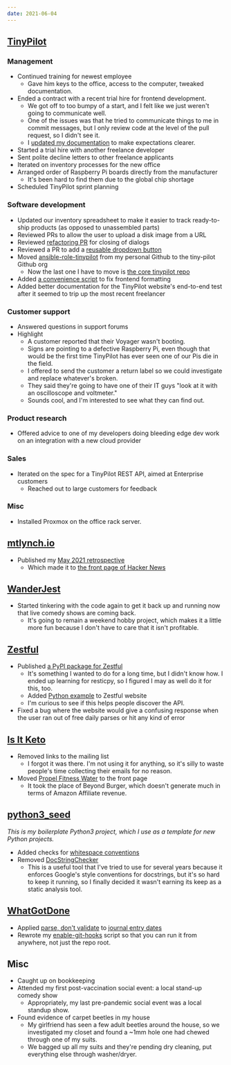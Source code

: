 ```yaml
---
date: 2021-06-04
---
```


## [TinyPilot](https://tinypilotkvm.com)

### Management

- Continued training for newest employee
  - Gave him keys to the office, access to the computer, tweaked documentation.
- Ended a contract with a recent trial hire for frontend development.
  - We got off to too bumpy of a start, and I felt like we just weren't going to communicate well.
  - One of the issues was that he tried to communicate things to me in commit messages, but I only review code at the level of the pull request, so I didn't see it.
  - I [updated my documentation](https://github.com/mtlynch/mtlynch.io/commit/04d1f564c982bbe76e2ef48be9a757053f70c9b0) to make expectations clearer.
- Started a trial hire with another freelance developer
- Sent polite decline letters to other freelance applicants
- Iterated on inventory processes for the new office
- Arranged order of Raspberry Pi boards directly from the manufacturer
  - It's been hard to find them due to the global chip shortage
- Scheduled TinyPilot sprint planning

### Software development

- Updated our inventory spreadsheet to make it easier to track ready-to-ship products (as opposed to unassembled parts)
- Reviewed PRs to allow the user to upload a disk image from a URL
- Reviewed [refactoring PR](https://github.com/mtlynch/tinypilot/pull/711) for closing of dialogs
- Reviewed a PR to add a [reusable dropdown button](https://github.com/mtlynch/tinypilot/pull/721)
- Moved [ansible-role-tinypilot](https://github.com/tiny-pilot/ansible-role-tinypilot) from my personal Github to the tiny-pilot Github org
  - Now the last one I have to move is [the core tinypilot repo](https://github.com/mtlynch/tinypilot)
- Added [a convenience script](https://github.com/mtlynch/tinypilot/pull/722) to fix frontend formatting
- Added better documentation for the TinyPilot website's end-to-end test after it seemed to trip up the most recent freelancer

### Customer support

- Answered questions in support forums
- Highlight
  - A customer reported that their Voyager wasn't booting.
  - Signs are pointing to a defective Raspberry Pi, even though that would be the first time TinyPilot has ever seen one of our Pis die in the field.
  - I offered to send the customer a return label so we could investigate and replace whatever's broken.
  - They said they're going to have one of their IT guys "look at it with an oscilloscope and voltmeter."
  - Sounds cool, and I'm interested to see what they can find out.

### Product research

- Offered advice to one of my developers doing bleeding edge dev work on an integration with a new cloud provider

### Sales

- Iterated on the spec for a TinyPilot REST API, aimed at Enterprise customers
  - Reached out to large customers for feedback

### Misc

- Installed Proxmox on the office rack server.

## [mtlynch.io](https://mtlynch.io)

- Published my [May 2021 retrospective](https://mtlynch.io/retrospectives/2021/06/)
  - Which made it to [the front page of Hacker News](https://news.ycombinator.com/item?id=27387978)

## [WanderJest](https://wanderjest.com)

- Started tinkering with the code again to get it back up and running now that live comedy shows are coming back.
  - It's going to remain a weekend hobby project, which makes it a little more fun because I don't have to care that it isn't profitable.

## [Zestful](https://zestfuldata.com)

- Published [a PyPI package for Zestful](https://pypi.org/project/zestful-parse-ingredient/)
  - It's something I wanted to do for a long time, but I didn't know how. I ended up learning for resticpy, so I figured I may as well do it for this, too.
  - Added [Python example](AYeM.webp) to Zestful website
  - I'm curious to see if this helps people discover the API.
- Fixed a bug where the website would give a confusing response when the user ran out of free daily parses or hit any kind of error

## [Is It Keto](https://isitketo.org)

- Removed links to the mailing list
  - I forgot it was there. I'm not using it for anything, so it's silly to waste people's time collecting their emails for no reason.
- Moved [Propel Fitness Water](https://isitketo.org/propel) to the front page
  - It took the place of Beyond Burger, which doesn't generate much in terms of Amazon Affiliate revenue.

## [python3_seed](https://github.com/mtlynch/python3_seed)

_This is my boilerplate Python3 project, which I use as a template for new Python projects._

- Added checks for [whitespace conventions](https://github.com/mtlynch/python3_seed/pull/84)
- Removed [DocStringChecker](https://github.com/mtlynch/python3_seed/pull/85)
  - This is a useful tool that I've tried to use for several years because it enforces Google's style conventions for docstrings, but it's so hard to keep it running, so I finally decided it wasn't earning its keep as a static analysis tool.

## [WhatGotDone](https://whatgotdone.com)

- Applied [parse, don't validate](https://lexi-lambda.github.io/blog/2019/11/05/parse-don-t-validate/) to [journal entry dates](https://github.com/mtlynch/whatgotdone/pull/602)
- Rewrote my [enable-git-hooks](https://github.com/mtlynch/whatgotdone/pull/603) script so that you can run it from anywhere, not just the repo root.

## Misc

- Caught up on bookkeeping
- Attended my first post-vaccination social event: a local stand-up comedy show
  - Appropriately, my last pre-pandemic social event was a local standup show.
- Found evidence of carpet beetles in my house
  - My girlfriend has seen a few adult beetles around the house, so we investigated my closet and found a ~1mm hole one had chewed through one of my suits.
  - We bagged up all my suits and they're pending dry cleaning, put everything else through washer/dryer.
